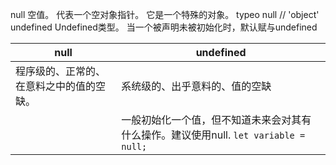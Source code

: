 null 空值。 代表一个空对象指针。 它是一个特殊的对象。 typeo null // 'object'  
undefined Undefined类型。 当一个被声明未被初始化时，默认赋与undefined  

|null|undefined|
|-|-|
|程序级的、正常的、在意料之中的值的空缺。|系统级的、出乎意料的、值的空缺|
||一般初始化一个值，但不知道未来会对其有什么操作。建议使用null. `let variable = null;`|